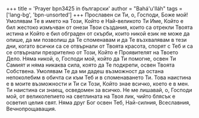 +++
title = 'Prayer bpn3425 in български'
author = "Bahá'u'lláh"
tags = ['lang-bg', 'bpn-unsorted']
+++
Прославен си Ти, о, Господи, Боже мой! Умолявам Те в името на Този, Който е Най-великото Ти Име, Който е бил жестоко измъчван от онези Твои създания, които са отрекли Твоята истина и Който е бил обграден от скърби, които никой език не може да опише, да ми позволиш да Те споменавам и да Те възхвалявам в тези дни, когато всички са се отвърнали от Твоята красота, спорят с Теб и са се отвърнали презрително от Този, Който е Проявителят на Твоето Дело. Няма никой, о, Господи мой, който да Ти помогне, освен Ти Самият и няма никаква сила, която да Те подкрепи, освен Твоята Собствена.
Умолявам Те да ми дадеш възможност да остана непоколебим в обичта си към Теб и в споменаването Ти. Това наистина е в моите възможности и Ти си Този, Който знае всичко, което е в мен. Ти наистина си знаещ, осведомен за всичко. Не ме лишавай, о, Господи мой, от великолепието на светлината на Твоя лик, чийто блясък е осветил целия свят. Няма друг Бог освен Теб, Най-силния, Всеславния, Вечнопрощаващия.
